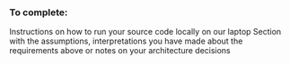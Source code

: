 ### To complete:
Instructions on how to run your source code locally on our laptop
Section with the assumptions, interpretations you have made about the requirements above or notes on your architecture decisions




